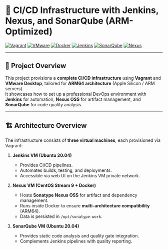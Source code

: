 # 🚀 CI/CD Infrastructure with Jenkins, Nexus, and SonarQube (ARM-Optimized)

[![Vagrant](https://img.shields.io/badge/Vagrant-1563FF?style=flat&logo=vagrant&logoColor=white)](https://www.vagrantup.com/)  [![VMware](https://img.shields.io/badge/VMware-607078?style=flat&logo=vmware&logoColor=white)](https://www.vmware.com/)  [![Docker](https://img.shields.io/badge/Docker-2496ED?style=flat&logo=docker&logoColor=white)](https://www.docker.com/)  [![Jenkins](https://img.shields.io/badge/Jenkins-D24939?style=flat&logo=jenkins&logoColor=white)](https://www.jenkins.io/)  [![SonarQube](https://img.shields.io/badge/SonarQube-4E9BCD?style=flat&logo=sonarqube&logoColor=white)](https://www.sonarsource.com/products/sonarqube/)  [![Nexus](https://img.shields.io/badge/Nexus_Repository-000000?style=flat&logo=sonatype&logoColor=white)](https://www.sonatype.com/)  

---

## 🎯 Project Overview

This project provisions a **complete CI/CD infrastructure** using **Vagrant** and **VMware Desktop**, tailored for **ARM64 architecture** (Apple Silicon / ARM servers).  
It showcases how to set up a professional DevOps environment with **Jenkins** for automation, **Nexus OSS** for artifact management, and **SonarQube** for code quality analysis.

---

## 🏗️ Architecture Overview

The infrastructure consists of **three virtual machines**, each provisioned via Vagrant:

1. **Jenkins VM (Ubuntu 20.04)**  
   - Provides CI/CD pipelines.  
   - Automates builds, testing, and deployments.  
   - Accessible via web UI on the Jenkins VM private network.

2. **Nexus VM (CentOS Stream 9 + Docker)**  
   - Hosts **Sonatype Nexus OSS** for artifact and dependency management.  
   - Runs inside Docker to ensure **multi-architecture compatibility** (ARM64).  
   - Data is persisted in `/opt/sonatype-work`.  

3. **SonarQube VM (Ubuntu 20.04)**  
   - Provides static code analysis and quality gate integration.  
   - Complements Jenkins pipelines with quality reporting.  


